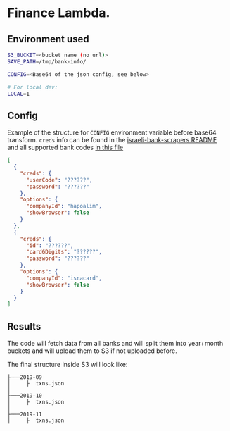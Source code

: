 # Finance Lambda.

## Environment used

```bash
S3_BUCKET=<bucket name (no url)>
SAVE_PATH=/tmp/bank-info/

CONFIG=<Base64 of the json config, see below>

# For local dev:
LOCAL=1
```

## Config

Example of the structure for `CONFIG` environment variable before base64 transform. `creds` info can be found in the [israeli-bank-scrapers README](https://github.com/eshaham/israeli-bank-scrapers#specific-definitions-per-scraper) and all supported bank codes [in this file](https://github.com/eshaham/israeli-bank-scrapers/blob/6badcdb1239773cb6af581c45a0f08a79d3ae929/src/definitions.ts#L5)

```json
[
  {
    "creds": {
      "userCode": "??????",
      "password": "??????"
    },
    "options": {
      "companyId": "hapoalim",
      "showBrowser": false
    }
  },
  {
    "creds": {
      "id": "??????",
      "card6Digits": "??????",
      "password": "??????"
    },
    "options": {
      "companyId": "isracard",
      "showBrowser": false
    }
  }
]
```

## Results

The code will fetch data from all banks and will split them into year+month buckets and will upload them to S3 if not uploaded before.

The final structure inside S3 will look like:

```
├───2019-09
│     ├  txns.json
│
├───2019-10
│     ├  txns.json
│
├───2019-11
│     ├  txns.json
```
